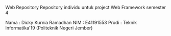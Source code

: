 Web Repository
Repository individu untuk project Web Framework semester 4


Nama  : Dicky Kurnia Ramadhan
NIM   : E41191553
Prodi : Teknik Informatika'19 (Politeknik Negeri Jember)
